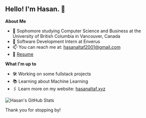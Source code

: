 <h2>Hello! I'm Hasan. 👋</h2>

**About Me**
* 📖  Sophomore studying Computer Science and Business at the University of British Columbia in Vancouver, Canada
* 🏢  Software Development Intern at Enverus
* 📫  You can reach me at: hasanaltaf2001@gmail.com
* 📝  [Resume](https://www.hasanaltaf.xyz/static/HasanAltafResume-4f4b00ba46a2beac574b54fcf66c4a1f.pdf)

**What I'm up to**
* 🛠  Working on some fullstack projects
* 📚  Learning about Machine Learning
* 🖇  Learn more on my website: [hasanaltaf.xyz](https://www.hasanaltaf.xyz/)


![Hasan's GitHub Stats](https://github-readme-stats.vercel.app/api?username=haltaf19&show_icons=true&hide_rank=true&hide_border=true)

Thank you for stopping by!

